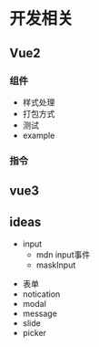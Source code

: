 # 开发相关
## Vue2
### 组件
- 样式处理
- 打包方式
- 测试
- example
### 指令
## vue3


## ideas
* input
  + mdn input事件
  + maskInput
- 表单
- notication
- modal
- message
- slide
- picker
